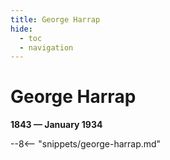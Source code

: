 ```yaml
---
title: George Harrap
hide:
  - toc
  - navigation 
---
```


# George Harrap

**1843 — January 1934**

--8<-- "snippets/george-harrap.md"

<!--

--8<-- "snippets/headstone/george-harrap-headstone.md"

### Learn more 

### Sources

### Acknowledgement

-->
